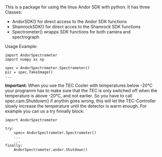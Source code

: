 This is a package for using the linux Andor SDK with python.
It has three Classes:
* AndorSDK() for direct access to the Andor SDK functions
* ShamrockSDK() for direct acces to the Shamrock SDK functions
* Spectrometer() wrapps SDK functions for both camera and spectrograph


Usage Example:
```
import AndorSpectrometer
import numpy as np

spec = AndorSpectrometer.Spectrometer()
pic = spec.TakeImage()
...

```

**Important:**
When you use the TEC Cooler with temperatures below -20°C your programm has to make sure that the
TEC is only switched off when the temperature is above -20°C, and not earlier.
So you have to call spec.cam.Shutdown() if anythin goes wrong, this will let the TEC-Controller slowly
increase the temperature until the detector is warm enough.
For example you can us a try finnally block:
```
import AndorSpectrometer

try:
    spec= AndorSpectrometer.Spectrometer()
    ...
    ...
finally:
    AndorSpectrometer.andor.Shutdown()

```